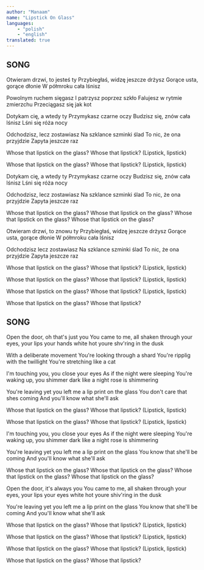 ```yaml
---
author: "Manaam"
name: "Lipstick On Glass"
languages: 
    - "polish"
    - "english"
translated: true
---
```

## SONG
Otwieram drzwi, to jesteś ty
Przybiegłaś, widzę jeszcze drżysz
Gorące usta, gorące dłonie
W półmroku cała lśnisz

Powolnym ruchem sięgasz
I patrzysz poprzez szkło
Falujesz w rytmie zmierzchu
Przeciągasz się jak kot

Dotykam cię, a wtedy ty
Przymykasz czarne oczy
Budzisz się, znów cała lśnisz
Lśni się róża nocy

Odchodzisz, lecz zostawiasz
Na szklance szminki ślad
To nic, że ona przyjdzie
Zapyta jeszcze raz

Whose that lipstick on the glass?
Whose that lipstick?
(Lipstick, lipstick)

Whose that lipstick on the glass?
Whose that lipstick?
(Lipstick, lipstick)

Dotykam cię, a wtedy ty
Przymykasz czarne oczy
Budzisz się, znów cała lśnisz
Lśni się róża nocy

Odchodzisz, lecz zostawiasz
Na szklance szminki ślad
To nic, że ona przyjdzie
Zapyta jeszcze raz

Whose that lipstick on the glass?
Whose that lipstick on the glass?
Whose that lipstick on the glass?
Whose that lipstick on the glass?

Otwieram drzwi, to znowu ty
Przybiegłaś, widzę jeszcze drżysz
Gorące usta, gorące dłonie
W półmroku cała lśnisz

Odchodzisz lecz zostawiasz
Na szklance szminki ślad
To nic, że ona przyjdzie
Zapyta jeszcze raz

Whose that lipstick on the glass?
Whose that lipstick?
(Lipstick, lipstick)

Whose that lipstick on the glass?
Whose that lipstick?
(Lipstick, lipstick)

Whose that lipstick on the glass?
Whose that lipstick?
(Lipstick, lipstick)

Whose that lipstick on the glass?
Whose that lipstick?

## SONG
Open the door, oh that's just you
You came to me, all shaken through
your eyes, your lips your hands white hot
youre shv'ring in the dusk

With a deliberate movement
You're looking through a shard
You're ripplig with the twillight
You're stretching like a cat

I'm touching you, you close your eyes
As if the night were sleeping
You're waking up, you shimmer dark
like a night rose is shimmering

You're leaving yet you left me
a lip print on the glass
You don't care that shes coming
And you'll know what she'll ask

Whose that lipstick on the glass?
Whose that lipstick?
(Lipstick, lipstick)

Whose that lipstick on the glass?
Whose that lipstick?
(Lipstick, lipstick)

I'm touching you, you close your eyes
As if the night were sleeping
You're waking up, you shimmer dark
like a night rose is shimmering

You're leaving yet you left me
a lip print on the glass
You know that she'll be coming
And you'll know what she'll ask

Whose that lipstick on the glass?
Whose that lipstick on the glass?
Whose that lipstick on the glass?
Whose that lipstick on the glass?

Open the door, it's always you
You came to me, all shaken through
your eyes, your lips your eyes white hot
youre shiv'ring in the dusk

You're leaving yet you left me
a lip print on the glass
You know that she'll be coming
And you'll know what she'll ask

Whose that lipstick on the glass?
Whose that lipstick?
(Lipstick, lipstick)

Whose that lipstick on the glass?
Whose that lipstick?
(Lipstick, lipstick)

Whose that lipstick on the glass?
Whose that lipstick?
(Lipstick, lipstick)

Whose that lipstick on the glass?
Whose that lipstick?